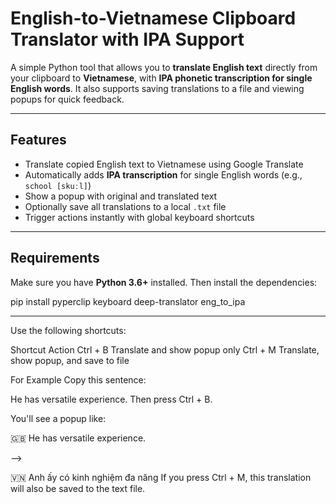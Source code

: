 #  English-to-Vietnamese Clipboard Translator with IPA Support

A simple Python tool that allows you to **translate English text** directly from your clipboard to **Vietnamese**, with **IPA phonetic transcription for single English words**. It also supports saving translations to a file and viewing popups for quick feedback.

---

##  Features

-  Translate copied English text to Vietnamese using Google Translate
-  Automatically adds **IPA transcription** for single English words (e.g., `school [skuːl]`)
-  Show a popup with original and translated text
-  Optionally save all translations to a local `.txt` file
-  Trigger actions instantly with global keyboard shortcuts

---

##  Requirements

Make sure you have **Python 3.6+** installed. Then install the dependencies:

pip install pyperclip keyboard deep-translator eng_to_ipa

--- 
Use the following shortcuts:

Shortcut	Action
Ctrl + B	Translate and show popup only
Ctrl + M	Translate, show popup, and save to file

For Example
Copy this sentence:

He has versatile experience.
Then press Ctrl + B.

You'll see a popup like:

🇬🇧 He has versatile experience.

-->

🇻🇳 Anh ấy có kinh nghiệm đa năng
If you press Ctrl + M, this translation will also be saved to the text file.
